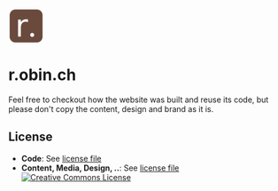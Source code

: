 <img align="center" src="./res/brand/icon.png" width="64" height="64">

# r.obin.ch

Feel free to checkout how the website was built and reuse its code, but please don't copy the content, design and brand as it is.

## License

- **Code**: See [license file](./LICENSE)
- **Content, Media, Design, ..**: See [license file](./src/content/LICENSE) <br> <a rel="license" href="http://creativecommons.org/licenses/by-nc-nd/4.0/"><img alt="Creative Commons License" style="border-width:0" src="https://i.creativecommons.org/l/by-nc-nd/4.0/88x31.png" /></a>
